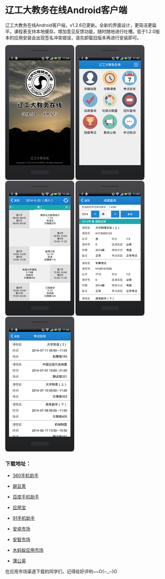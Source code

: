# 辽工大教务在线Android客户端 #

辽工大教务在线Android客户端，v1.2.6已更新。全新的界面设计，更简洁更扁平。课程表支持本地缓存。增加意见反馈功能，随时随地进行吐槽。<!-- more -->低于1.2.0版本的应用安装会出现签名冲突错误，请先卸载旧版本再进行安装即可。

![](/screenshot/t1.png)
![](/screenshot/t2.png)
![](/screenshot/t3.png)
![](/screenshot/t4.png)
![](/screenshot/t5.png)

### 下载地址： ###

- [360手机助手](http://zhushou.360.cn/detail/index/soft_id/1964733?recrefer=SE_D_%E8%BE%BD%E5%B7%A5%E5%A4%A7%E6%95%99%E5%8A%A1%E5%9C%A8%E7%BA%BF)

- [豌豆荚](http://www.wandoujia.com/apps/com.lntu.online)

- [百度手机助手](http://shouji.baidu.com/software/item?docid=7033610)

- [应用宝](http://android.myapp.com/myapp/detail.htm?apkName=com.lntu.online)

- [91手机助手](http://apk.91.com/Soft/Android/com.lntu.online-30.html)

- [安卓市场](http://static.sc.hiapk.com/appinfo/com.lntu.online)

- [安智市场](http://www.anzhi.com/soft_1863172.html)

- [木蚂蚁应用市场](http://www.mumayi.com/android-851065.html?1412616355)

- [蒲公英](http://www.pgyer.com/azjwzx)


在应用市场渠道下载的同学们，记得给好评哟~~O(∩_∩)O